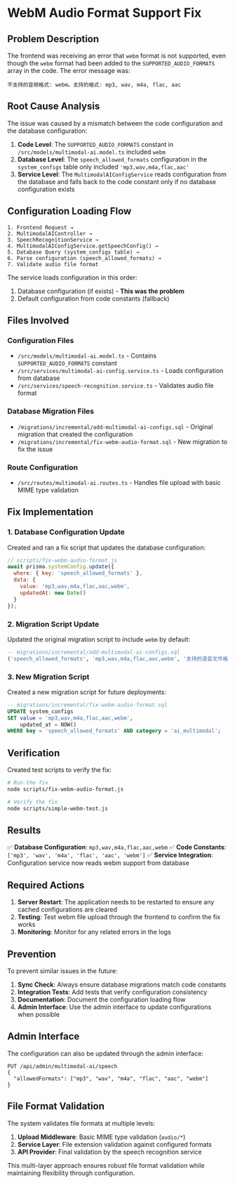 # WebM Audio Format Support Fix

## Problem Description

The frontend was receiving an error that `webm` format is not supported, even though the `webm` format had been added to the `SUPPORTED_AUDIO_FORMATS` array in the code. The error message was:

```
不支持的音频格式: webm。支持的格式: mp3, wav, m4a, flac, aac
```

## Root Cause Analysis

The issue was caused by a mismatch between the code configuration and the database configuration:

1. **Code Level**: The `SUPPORTED_AUDIO_FORMATS` constant in `/src/models/multimodal-ai.model.ts` included `webm`
2. **Database Level**: The `speech_allowed_formats` configuration in the `system_configs` table only included `'mp3,wav,m4a,flac,aac'`
3. **Service Level**: The `MultimodalAIConfigService` reads configuration from the database and falls back to the code constant only if no database configuration exists

## Configuration Loading Flow

```
1. Frontend Request → 
2. MultimodalAIController → 
3. SpeechRecognitionService → 
4. MultimodalAIConfigService.getSpeechConfig() → 
5. Database Query (system_configs table) → 
6. Parse configuration (speech_allowed_formats) → 
7. Validate audio file format
```

The service loads configuration in this order:
1. Database configuration (if exists) - **This was the problem**
2. Default configuration from code constants (fallback)

## Files Involved

### Configuration Files
- `/src/models/multimodal-ai.model.ts` - Contains `SUPPORTED_AUDIO_FORMATS` constant
- `/src/services/multimodal-ai-config.service.ts` - Loads configuration from database
- `/src/services/speech-recognition.service.ts` - Validates audio file format

### Database Migration Files
- `/migrations/incremental/add-multimodal-ai-configs.sql` - Original migration that created the configuration
- `/migrations/incremental/fix-webm-audio-format.sql` - New migration to fix the issue

### Route Configuration
- `/src/routes/multimodal-ai.routes.ts` - Handles file upload with basic MIME type validation

## Fix Implementation

### 1. Database Configuration Update

Created and ran a fix script that updates the database configuration:

```javascript
// scripts/fix-webm-audio-format.js
await prisma.systemConfig.update({
  where: { key: 'speech_allowed_formats' },
  data: {
    value: 'mp3,wav,m4a,flac,aac,webm',
    updatedAt: new Date()
  }
});
```

### 2. Migration Script Update

Updated the original migration script to include `webm` by default:

```sql
-- migrations/incremental/add-multimodal-ai-configs.sql
('speech_allowed_formats', 'mp3,wav,m4a,flac,aac,webm', '支持的语音文件格式', 'ai_multimodal'),
```

### 3. New Migration Script

Created a new migration script for future deployments:

```sql
-- migrations/incremental/fix-webm-audio-format.sql
UPDATE system_configs 
SET value = 'mp3,wav,m4a,flac,aac,webm', 
    updated_at = NOW()
WHERE key = 'speech_allowed_formats' AND category = 'ai_multimodal';
```

## Verification

Created test scripts to verify the fix:

```bash
# Run the fix
node scripts/fix-webm-audio-format.js

# Verify the fix
node scripts/simple-webm-test.js
```

## Results

✅ **Database Configuration**: `mp3,wav,m4a,flac,aac,webm`
✅ **Code Constants**: `['mp3', 'wav', 'm4a', 'flac', 'aac', 'webm']`
✅ **Service Integration**: Configuration service now reads webm support from database

## Required Actions

1. **Server Restart**: The application needs to be restarted to ensure any cached configurations are cleared
2. **Testing**: Test webm file upload through the frontend to confirm the fix works
3. **Monitoring**: Monitor for any related errors in the logs

## Prevention

To prevent similar issues in the future:

1. **Sync Check**: Always ensure database migrations match code constants
2. **Integration Tests**: Add tests that verify configuration consistency
3. **Documentation**: Document the configuration loading flow
4. **Admin Interface**: Use the admin interface to update configurations when possible

## Admin Interface

The configuration can also be updated through the admin interface:

```
PUT /api/admin/multimodal-ai/speech
{
  "allowedFormats": ["mp3", "wav", "m4a", "flac", "aac", "webm"]
}
```

## File Format Validation

The system validates file formats at multiple levels:

1. **Upload Middleware**: Basic MIME type validation (`audio/*`)
2. **Service Layer**: File extension validation against configured formats
3. **API Provider**: Final validation by the speech recognition service

This multi-layer approach ensures robust file format validation while maintaining flexibility through configuration.